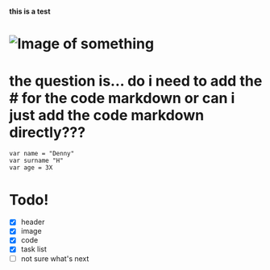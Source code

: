 # <h4> this is a test <h4/> 
# ![Image of something](https://images.fineartamerica.com/images-medium-large/blue-zebra-art-rebecca-margraf.jpg)
# the question is... do i need to add the # for the code markdown or can i just add the code markdown directly???
```
var name = "Denny"
var surname "H"
var age = 3X
```
# Todo!
- [x] header
- [x] image
- [x] code
- [x] task list
- [ ] not sure what's next
